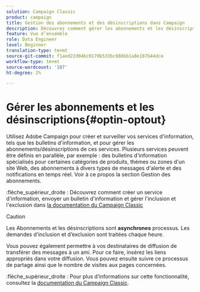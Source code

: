 ```yaml
---
solution: Campaign Classic
product: campaign
title: Gestion des abonnements et des désinscriptions dans Campaign
description: Découvrez comment gérer les abonnements et les désinscriptions dans Campaign v8
feature: Vue d’ensemble
role: Data Engineer
level: Beginner
translation-type: tm+mt
source-git-commit: f1aed22d04bc0170b533bc088bb1a8e187b44dce
workflow-type: tm+mt
source-wordcount: '187'
ht-degree: 2%

---
```


# Gérer les abonnements et les désinscriptions{#optin-optout}

Utilisez Adobe Campaign pour créer et surveiller vos services d&#39;information, tels que les bulletins d&#39;information, et pour gérer les abonnements/désinscriptions de ces services. Plusieurs services peuvent être définis en parallèle, par exemple : des bulletins d&#39;information spécialisés pour certaines catégories de produits, thèmes ou zones d&#39;un site Web, des abonnements à divers types de messages d&#39;alerte et des notifications en temps réel. Voir à ce propos la section Gestion des abonnements.

:flèche_supérieur_droite : Découvrez comment créer un service d&#39;information, envoyer un bulletin d&#39;information et gérer l&#39;inclusion et l&#39;exclusion dans [la documentation du Campaign Classic](https://experienceleague.adobe.com/docs/campaign-classic/using/sending-messages/subscriptions-and-referrals/managing-subscriptions.html)

>[!CAUTION]
>
>Les Abonnements et les désinscriptions sont **asynchrones** processus. Les demandes d’inclusion et d’exclusion sont traitées chaque heure.

Vous pouvez également permettre à vos destinataires de diffusion de transférer des messages à un ami. Pour ce faire, insérez les liens appropriés dans votre diffusion. Vous pouvez ensuite suivre ce processus de partage ainsi que le nombre de visites aux pages concernées.

:flèche_supérieur_droite : Pour plus d’informations sur cette fonctionnalité, consultez la [documentation du Campaign Classic](https://experienceleague.adobe.com/docs/campaign-classic/using/sending-messages/subscriptions-and-referrals/viral-and-social-marketing.html?lang=en#viral-marketing--forward-to-a-friend).